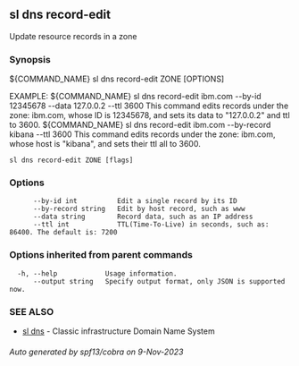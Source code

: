 ## sl dns record-edit

Update resource records in a zone

### Synopsis

${COMMAND_NAME} sl dns record-edit ZONE [OPTIONS]
	
EXAMPLE:
   ${COMMAND_NAME} sl dns record-edit ibm.com --by-id 12345678 --data 127.0.0.2 --ttl 3600
   This command edits records under the zone: ibm.com, whose ID is 12345678, and sets its data to "127.0.0.2" and ttl to 3600.
   ${COMMAND_NAME} sl dns record-edit ibm.com --by-record kibana --ttl 3600
   This command edits records under the zone: ibm.com, whose host is "kibana", and sets their ttl all to 3600.

```
sl dns record-edit ZONE [flags]
```

### Options

```
      --by-id int          Edit a single record by its ID
      --by-record string   Edit by host record, such as www
      --data string        Record data, such as an IP address
      --ttl int            TTL(Time-To-Live) in seconds, such as: 86400. The default is: 7200
```

### Options inherited from parent commands

```
  -h, --help            Usage information.
      --output string   Specify output format, only JSON is supported now.
```

### SEE ALSO

* [sl dns](sl_dns.md)	 - Classic infrastructure Domain Name System

###### Auto generated by spf13/cobra on 9-Nov-2023

